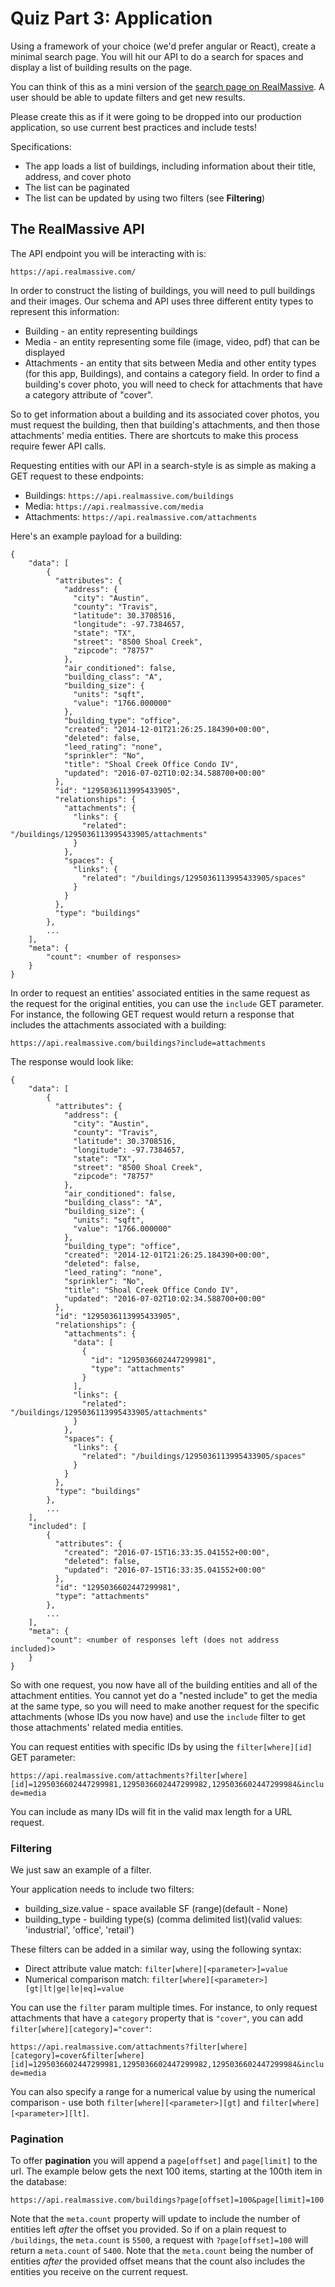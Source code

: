# Quiz Part 3: Application

Using a framework of your choice (we'd prefer angular or React), create a minimal
search page. You will hit our API to do a search for spaces and display a list of
building results on the page.

You can think of this as a mini version of the [search page on RealMassive](https://www.realmassive.com/search).
A user should be able to update filters and get new results.

Please create this as if it were going to be dropped into our production
application, so use current best practices and include tests!

Specifications:

- The app loads a list of buildings, including information about their title,
address, and cover photo
- The list can be paginated
- The list can be updated by using two filters (see **Filtering**)

## The RealMassive API

The API endpoint you will be interacting with is:

`https://api.realmassive.com/`

In order to construct the listing of buildings, you will need to pull buildings
and their images. Our schema and API uses three different entity types to represent
this information:

- Building - an entity representing buildings
- Media - an entity representing some file (image, video, pdf) that can be displayed
- Attachments - an entity that sits between Media and other entity types (for this
app, Buildings), and contains a category field. In order to find a building's
cover photo, you will need to check for attachments that have a category attribute
of "cover".

So to get information about a building and its associated cover photos, you must
request the building, then that building's attachments, and then those attachments'
media entities. There are shortcuts to make this process require fewer API calls.

Requesting entities with our API in a search-style is as simple as making a GET
request to these endpoints:

- Buildings: `https://api.realmassive.com/buildings`
- Media: `https://api.realmassive.com/media`
- Attachments: `https://api.realmassive.com/attachments`

Here's an example payload for a building:

```
{
    "data": [
        {
          "attributes": {
            "address": {
              "city": "Austin",
              "county": "Travis",
              "latitude": 30.3708516,
              "longitude": -97.7384657,
              "state": "TX",
              "street": "8500 Shoal Creek",
              "zipcode": "78757"
            },
            "air_conditioned": false,
            "building_class": "A",
            "building_size": {
              "units": "sqft",
              "value": "1766.000000"
            },
            "building_type": "office",
            "created": "2014-12-01T21:26:25.184390+00:00",
            "deleted": false,
            "leed_rating": "none",
            "sprinkler": "No",
            "title": "Shoal Creek Office Condo IV",
            "updated": "2016-07-02T10:02:34.588700+00:00"
          },
          "id": "1295036113995433905",
          "relationships": {
            "attachments": {
              "links": {
                "related": "/buildings/1295036113995433905/attachments"
              }
            },
            "spaces": {
              "links": {
                "related": "/buildings/1295036113995433905/spaces"
              }
            }
          },
          "type": "buildings"
        },
        ...
    ],
    "meta": {
    	"count": <number of responses>
	}
}
```

In order to request an entities' associated entities in the same request as the
request for the original entities, you can use the `include` GET parameter. For
instance, the following GET request would return a response that includes the
attachments associated with a building:

`https://api.realmassive.com/buildings?include=attachments`

The response would look like:

```
{
    "data": [
        {
          "attributes": {
            "address": {
              "city": "Austin",
              "county": "Travis",
              "latitude": 30.3708516,
              "longitude": -97.7384657,
              "state": "TX",
              "street": "8500 Shoal Creek",
              "zipcode": "78757"
            },
            "air_conditioned": false,
            "building_class": "A",
            "building_size": {
              "units": "sqft",
              "value": "1766.000000"
            },
            "building_type": "office",
            "created": "2014-12-01T21:26:25.184390+00:00",
            "deleted": false,
            "leed_rating": "none",
            "sprinkler": "No",
            "title": "Shoal Creek Office Condo IV",
            "updated": "2016-07-02T10:02:34.588700+00:00"
          },
          "id": "1295036113995433905",
          "relationships": {
            "attachments": {
              "data": [
                {
                  "id": "1295036602447299981",
                  "type": "attachments"
                }
              ],
              "links": {
                "related": "/buildings/1295036113995433905/attachments"
              }
            },
            "spaces": {
              "links": {
                "related": "/buildings/1295036113995433905/spaces"
              }
            }
          },
          "type": "buildings"
        },
        ...
    ],
    "included": [
        {
          "attributes": {
            "created": "2016-07-15T16:33:35.041552+00:00",
            "deleted": false,
            "updated": "2016-07-15T16:33:35.041552+00:00"
          },
          "id": "1295036602447299981",
          "type": "attachments"
        },
        ...
    ],
    "meta": {
	    "count": <number of responses left (does not address included)>
	}
}
```

So with one request, you now have all of the building entities and all of the
attachment entities. You cannot yet do a "nested include" to get the media at
the same type, so you will need to make another request for the specific attachments
(whose IDs you now have) and use the `include` filter to get those attachments'
related media entities.

You can request entities with specific IDs by using the `filter[where][id]` GET
parameter:

`https://api.realmassive.com/attachments?filter[where][id]=1295036602447299981,1295036602447299982,1295036602447299984&include=media`

You can include as many IDs will fit in the valid max length for a URL request.

### Filtering

We just saw an example of a filter.

Your application needs to include two filters:

 - building_size.value - space available SF (range)(default - None)
 - building_type - building type(s) (comma delimited list)(valid values: 'industrial', 'office', 'retail')

These filters can be added in a similar way, using the following syntax:

- Direct attribute value match: `filter[where][<parameter>]=value`
- Numerical comparison match: `filter[where][<parameter>][gt|lt|ge|le|eq]=value`

You can use the `filter` param multiple times. For instance, to only request attachments
that have a `category` property that is `"cover"`, you can add `filter[where][category]="cover"`:

`https://api.realmassive.com/attachments?filter[where][category]=cover&filter[where][id]=1295036602447299981,1295036602447299982,1295036602447299984&include=media`

You can also specify a range for a numerical value by using the numerical comparison -
use both `filter[where][<parameter>][gt]` and `filter[where][<parameter>][lt]`.

### Pagination

To offer **pagination** you will append a `page[offset]` and `page[limit]` to the url. The example below gets the next 100 items, starting at the 100th item in the database:

```
https://api.realmassive.com/buildings?page[offset]=100&page[limit]=100
```

Note that the `meta.count` property will update to include the number of entities
left _after_ the offset you provided. So if on a plain request to `/buildings`,
the `meta.count` is `5500`, a request with `?page[offset]=100` will return a
`meta.count` of `5400`. Note that the `meta.count` being the number of entities
_after_ the provided offset means that the count also includes the entities you
receive on the current request.
